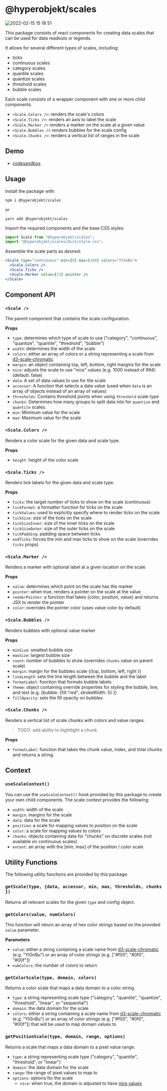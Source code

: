 # @hyperobjekt/scales

![2022-02-15 15 18 51](https://user-images.githubusercontent.com/21034/154166265-3b2e4137-268f-4a6e-8a90-31aa971ed489.gif)

This package consists of react components for creating data scales that can be used for data readouts or legends.

It allows for several different types of scales, including:

- ticks
- continuous scales
- category scales
- quantile scales
- quantize scales
- threshold scales
- bubble scales

Each scale consists of a wrapper component with one or more child components.

- `<Scale.Colors />`: renders the scale's colors
- `<Scale.Ticks />`: renders an axis to label the scale
- `<Scale.Marker />` renders a marker on the scale at a given value
- `<Scale.Bubbles />` renders bubbles for the scale config
- `<Scale.Chunks />`: renders a vertical list of ranges in the scale

## Demo

- [codesandbox](https://codesandbox.io/s/hyperobjekt-scales-3wzh8e)

## Usage

Install the package with:

```
npm i @hyperobjekt/scales
```

or

```
yarn add @hyperobjekt/scales
```

Import the required components and the base CSS styles:

```jsx
import Scale from "@hyperobjekt/scales";
import "@hyperobjekt/scales/dist/style.css";
```

Assemble the scale parts as desired:

```jsx
<Scale type="continuous" min={0} max={100} colors="YlGnBu">
  <Scale.Colors />
  <Scale.Ticks />
  <Scale.Marker value={33} pointer />
</Scale>
```

## Component API

### `<Scale />`

The parent component that contains the scale configuration.

**Props**

- `type`: determines which type of scale to use ("category", "continuous", "quantize", "quantile", "threshold", "bubble")
- `width`: determines the width of the scale
- `colors`: either an array of colors or a string representing a scale from [d3-scale-chromatic](https://observablehq.com/@d3/color-schemes?collection=@d3/d3-scale-chromatic)
- `margin`: an object containing top, left, bottom, right margins for the scale
- `nice`: adjusts the scale to use "nice" values (e.g. 1000 instead of 994) (default: false)
- `data`: A set of data values to use for the scale
- `accessor`: A function that selects a data value (used when `data` is an array of objects instead of an array of values)
- `thresholds`: Contains threshold points when using `threshold` scale type
- `chunks`: Determines how many groups to split data into for `quantize` and `quantile` scales.
- `min`: Minimum value for the scale
- `max`: Maximum value for the scale

### `<Scale.Colors />`

Renders a color scale for the given data and scale type.

**Props**

- `height`: height of the color scale

### `<Scale.Ticks />`

Renders tick labels for the given data and scale type.

**Props**

- `ticks`: the target number of ticks to show on the scale (continuous)
- `tickFormat`: a formatter function for ticks on the scale
- `tickValues`: used to explicitly specify where to render ticks on the scale
- `tickSize`: size of the ticks on the scale
- `tickSizeInner`: size of the inner ticks on the scale
- `tickSizeOuter`: size of the outer ticks on the scale
- `tickPadding`: padding space between ticks
- `endTicks`: forces the min and max ticks to show on the scale (overrides `ticks` props)

### `<Scale.Marker />`

Renders a marker with optional label at a given location on the scale.

**Props**

- `value`: determines which point on the scale has the marker
- `pointer`: when true, renders a pointer on the scale at the value
- `renderPointer`: a function that takes {color, position, value} and returns JSX to render the pointer
- `color`: overrides the pointer color (uses value color by default)

### `<Scale.Bubbles />`

Renders bubbles with optional value marker

**Props**

- `minSize`: smallest bubble size
- `maxSize`: largest bubble size
- `count`: number of bubbles to show (overrides `chunks` value on parent scale)
- `margin`: margin for the bubbles scale ({top, bottom, left, right })
- `lineLength`: sets the line length between the bubble and the label
- `formatLabel`: function that formats bubble labels
- `theme`: object containing override properties for styling the bubble, line, and text (e.g. {bubble: {fill:"red", strokeWidth: 5} })
- `fillOpacity`: sets the fill opacity on bubbles

### `<Scale.Chunks />`

Renders a vertical list of scale chunks with colors and value ranges.

> TODO: add ability to hightlight a chunk

**Props**

- `formatLabel`: function that takes the chunk value, index, and total chunks and returns a string.

## Context

### `useScaleContext()`

You can use the `useScaleContext()` hook provided by this package to create your own child components. The scale context provides the following:

- `width`: width of the scale
- `margin`: margins for the scale
- `data`: data for the scale
- `position`: a scale for mapping values to position on the scale
- `color`: a scale for mapping values to colors
- `chunks`: objects containing data for "chunks" on discrete scales (not available on continuous scales)
- `extent`: an array with the [min, max] of the position / color scale

## Utility Functions

The following utility functions are provided by this package:

### `getScale(type, {data, accessor, min, max, thresholds, chunks })`

Returns all relevant scales for the given `type` and config object.

### `getColors(value, numColors)`

This function will return an array of hex color strings based on the provided `value` parameter.

**Parameters**

- `value`: either a string containing a scale name from [d3-scale-chromatic](https://observablehq.com/@d3/color-schemes) (e.g. "YlGnBu") or an array of color strings (e.g. ["#f00", "#0f0", "#00f"])
- `numColors`: the number of colors to return

### `getColorScale(type, domain, colors)`

Returns a color scale that maps a data domain to a color string.

- `type`: a string representing scale type ("category", "quantile", "quantize", "threshold", "linear", or "sequential")
- `domain`: the data domain for the scale
- `colors`: either a string containing a scale name from [d3-scale-chromatic](https://observablehq.com/@d3/color-schemes) (e.g. "YlGnBu") or an array of color strings (e.g. ["#f00", "#0f0", "#00f"]) that will be used to map domain values to

### `getPositionScale(type, domain, range, options)`

Returns a scale that maps a data domain to a pixel value range.

- `type`: a string representing scale type ("category", "quantile", "threshold", or "linear")
- `domain`: the data domain for the scale
- `range`: the range of pixel values to map to
- `options`: options for the scale
  - `nice`: when true, the domain is adjusted to have [nice values](https://github.com/d3/d3-scale#continuous_nice)


